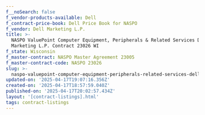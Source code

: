 ```yaml
---
f__noSearch: false
f_vendor-products-available: Dell
f_contract-price-book: Dell Price Book for NASPO
f_vendor: Dell Marketing L.P.
title: >-
  NASPO ValuePoint Computer Equipment, Peripherals & Related Services Dell
  Marketing L.P. Contract 23026 WI
f_state: Wisconsin
f_master-contract: NASPO Master Agreement 23005
f_master-contract-code: NASPO 23026
slug: >-
  naspo-valuepoint-computer-equipment-peripherals-related-services-dell-marketing-l-p-contract-23026-wi
updated-on: '2025-04-17T19:07:16.356Z'
created-on: '2025-04-17T18:57:59.040Z'
published-on: '2025-04-17T20:02:57.434Z'
layout: '[contract-listings].html'
tags: contract-listings
---
```



